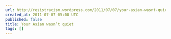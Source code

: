 ```yaml
---
url: http://resistracism.wordpress.com/2011/07/07/your-asian-wasnt-quiet-2/
created_at: 2011-07-07 05:00 UTC
published: false
title: Your Asian wasn’t quiet
tags: []
---
```



